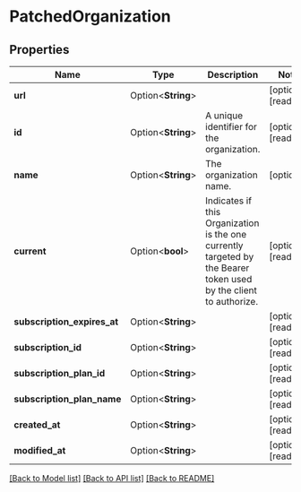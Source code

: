 # PatchedOrganization

## Properties

Name | Type | Description | Notes
------------ | ------------- | ------------- | -------------
**url** | Option<**String**> |  | [optional][readonly]
**id** | Option<**String**> | A unique identifier for the organization. | [optional][readonly]
**name** | Option<**String**> | The organization name. | [optional]
**current** | Option<**bool**> | Indicates if this Organization is the one currently targeted by the Bearer token used by the client to authorize. | [optional][readonly]
**subscription_expires_at** | Option<**String**> |  | [optional][readonly]
**subscription_id** | Option<**String**> |  | [optional][readonly]
**subscription_plan_id** | Option<**String**> |  | [optional][readonly]
**subscription_plan_name** | Option<**String**> |  | [optional][readonly]
**created_at** | Option<**String**> |  | [optional][readonly]
**modified_at** | Option<**String**> |  | [optional][readonly]

[[Back to Model list]](../README.md#documentation-for-models) [[Back to API list]](../README.md#documentation-for-api-endpoints) [[Back to README]](../README.md)


